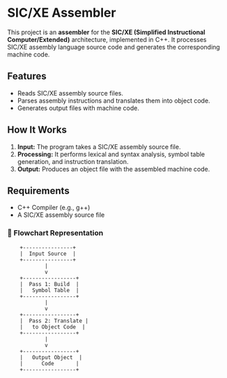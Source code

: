# SIC/XE Assembler

This project is an **assembler** for the **SIC/XE (Simplified Instructional Computer/Extended)** architecture, implemented in C++. It processes SIC/XE assembly language source code and generates the corresponding machine code.

## Features
- Reads SIC/XE assembly source files.
- Parses assembly instructions and translates them into object code.
- Generates output files with machine code.

## How It Works
1. **Input:** The program takes a SIC/XE assembly source file.
2. **Processing:** It performs lexical and syntax analysis, symbol table generation, and instruction translation.
3. **Output:** Produces an object file with the assembled machine code.

## Requirements
- C++ Compiler (e.g., g++)
- A SIC/XE assembly source file
  
### 🔄 Flowchart Representation

```plaintext
    +----------------+
    |  Input Source  |
    +----------------+
            |
            v
    +-----------------+
    |  Pass 1: Build  |
    |   Symbol Table  |
    +-----------------+
            |
            v
    +-----------------+
    |  Pass 2: Translate |
    |   to Object Code  |
    +-----------------+
            |
            v
    +-----------------+
    |   Output Object  |
    |      Code       |
    +-----------------+
